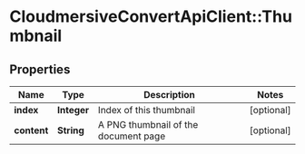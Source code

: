 # CloudmersiveConvertApiClient::Thumbnail

## Properties
Name | Type | Description | Notes
------------ | ------------- | ------------- | -------------
**index** | **Integer** | Index of this thumbnail | [optional] 
**content** | **String** | A PNG thumbnail of the document page | [optional] 



